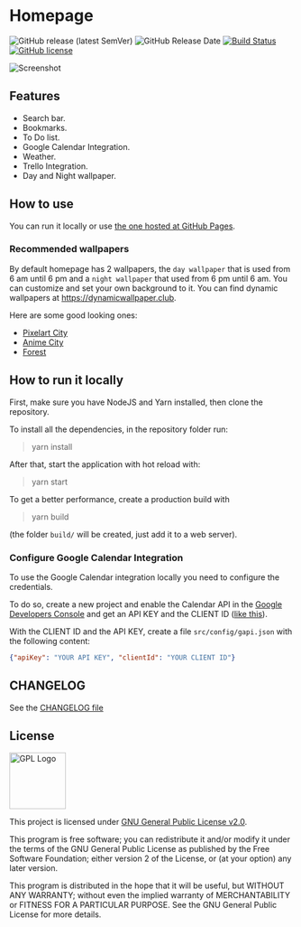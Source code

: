 # Homepage

![GitHub release (latest SemVer)](https://img.shields.io/github/v/release/Pauloo27/homepage?style=for-the-badge)
![GitHub Release Date](https://img.shields.io/github/release-date/pauloo27/homepage?style=for-the-badge)
[![Build Status](https://img.shields.io/endpoint.svg?url=https%3A%2F%2Factions-badge.atrox.dev%2FPauloo27%2Fhomepage%2Fbadge%3Fref%3Dmaster&style=for-the-badge)](https://actions-badge.atrox.dev/Pauloo27/homepage/goto?ref=master)
[![GitHub license](https://img.shields.io/github/license/Pauloo27/homepage?style=for-the-badge)](https://github.com/Pauloo27/homepage/blob/master/LICENSE)

![Screenshot](https://i.imgur.com/EzHH6o8.png)

## Features

- Search bar.
- Bookmarks.
- To Do list.
- Google Calendar Integration.
- Weather.
- Trello Integration.
- Day and Night wallpaper.

## How to use

You can run it locally or use [the one hosted at GitHub Pages](https://pauloo27.github.io/homepage).

### Recommended wallpapers

By default homepage has 2 wallpapers, the `day wallpaper` that is used from 6 am until 6 pm and a 
`night wallpaper` that used from 6 pm until 6 am. You can customize and set your own background to it.
You can find dynamic wallpapers at https://dynamicwallpaper.club.

Here are some good looking ones:

- [Pixelart City](https://imgur.com/a/WmmsFbs) 
- [Anime City](https://imgur.com/a/Fe6qEcm) 
- [Forest](https://imgur.com/a/UharzB1) 

## How to run it locally

First, make sure you have NodeJS and Yarn installed, then clone the repository.

To install all the dependencies, in the repository folder run:

> yarn install

After that, start the application with hot reload with:

> yarn start

To get a better performance, create a production build with

> yarn build

(the folder `build/` will be created, just add it to a web server).

### Configure Google Calendar Integration

To use the Google Calendar integration locally you need to configure the credentials.

To do so, create a new project and enable the Calendar API in the [Google Developers Console](https://console.developers.google.com/)
and get an API KEY and the CLIENT ID ([like this](https://developers.google.com/calendar/quickstart/js)).

With the CLIENT ID and the API KEY, create a file `src/config/gapi.json` with the following content:

```json
{"apiKey": "YOUR API KEY", "clientId": "YOUR CLIENT ID"}
```

## CHANGELOG

See the [CHANGELOG file](./CHANGELOG.md)

## License

<img src="https://i.imgur.com/AuQQfiB.png" alt="GPL Logo" height="100px" />

This project is licensed under [GNU General Public License v2.0](./LICENSE).

This program is free software; you can redistribute it and/or modify 
it under the terms of the GNU General Public License as published by 
the Free Software Foundation; either version 2 of the License, or
(at your option) any later version.

This program is distributed in the hope that it will be useful,
but WITHOUT ANY WARRANTY; without even the implied warranty of
MERCHANTABILITY or FITNESS FOR A PARTICULAR PURPOSE. See the
GNU General Public License for more details.
